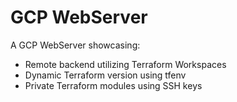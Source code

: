 # GCP WebServer
A GCP WebServer showcasing:
- Remote backend utilizing Terraform Workspaces
- Dynamic Terraform version using tfenv
- Private Terraform modules using SSH keys
